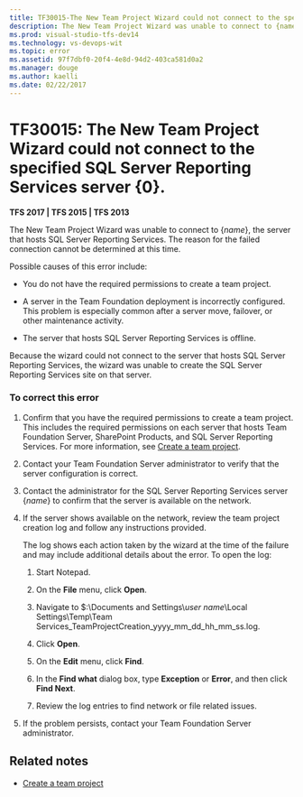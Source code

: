 ```yaml
---
title: TF30015-The New Team Project Wizard could not connect to the specified SQL Server Reporting Services server | TFS
description: The New Team Project Wizard was unable to connect to {name}.
ms.prod: visual-studio-tfs-dev14
ms.technology: vs-devops-wit
ms.topic: error
ms.assetid: 97f7dbf0-20f4-4e8d-94d2-403ca581d0a2
ms.manager: douge
ms.author: kaelli
ms.date: 02/22/2017
---
```


# TF30015: The New Team Project Wizard could not connect to the specified SQL Server Reporting Services server {0}.


**TFS 2017 | TFS 2015 | TFS 2013**


The New Team Project Wizard was unable to connect to {*name*}, the server that hosts SQL Server Reporting Services. The reason for the failed connection cannot be determined at this time.  
  
 Possible causes of this error include:  
  
-   You do not have the required permissions to create a team project.  
  
-   A server in the Team Foundation deployment is incorrectly configured. This problem is especially common after a server move, failover, or other maintenance activity.  
  
-   The server that hosts SQL Server Reporting Services is offline.  
  
 Because the wizard could not connect to the server that hosts SQL Server Reporting Services, the wizard was unable to create the SQL Server Reporting Services site on that server.  
  
### To correct this error  
  
1.  Confirm that you have the required permissions to create a team project. This includes the required permissions on each server that hosts Team Foundation Server, SharePoint Products, and SQL Server Reporting Services. For more information, see [Create a team project](../../../accounts/create-team-project.md).  
  
2.  Contact your Team Foundation Server administrator to verify that the server configuration is correct.  
  
3.  Contact the administrator for the SQL Server Reporting Services server {*name*} to confirm that the server is available on the network.  
  
4.  If the server shows available on the network, review the team project creation log and follow any instructions provided.  
  
     The log shows each action taken by the wizard at the time of the failure and may include additional details about the error. To open the log:  
  
    1.  Start Notepad.  
  
    2.  On the **File** menu, click **Open**.  
  
    3.  Navigate to $:\Documents and Settings\\*user name*\Local Settings\Temp\Team Services_TeamProjectCreation_yyyy_mm_dd_hh_mm_ss.log.  
  
    4.  Click **Open**.  
  
    5.  On the **Edit** menu, click **Find**.  
  
    6.  In the **Find what** dialog box, type **Exception** or **Error**, and then click **Find Next**.  
  
    7.  Review the log entries to find network or file related issues.  
  
5.  If the problem persists, contact your Team Foundation Server administrator.  
  
## Related notes
- [Create a team project](../../../accounts/create-team-project.md)